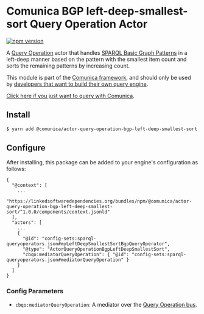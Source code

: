 # Comunica BGP left-deep-smallest-sort Query Operation Actor

[![npm version](https://badge.fury.io/js/%40comunica%2Factor-query-operation-bgp-left-deep-smallest-sort.svg)](https://www.npmjs.com/package/@comunica/actor-query-operation-bgp-left-deep-smallest-sort)

A [Query Operation](https://github.com/comunica/comunica/tree/master/packages/bus-query-operation) actor that handles [SPARQL Basic Graph Patterns](https://www.w3.org/TR/sparql11-query/#BasicGraphPatterns) in a left-deep manner based on the pattern with the smallest item count and sorts the remaining patterns by increasing count.

This module is part of the [Comunica framework](https://github.com/comunica/comunica),
and should only be used by [developers that want to build their own query engine](https://comunica.dev/docs/modify/).

[Click here if you just want to query with Comunica](https://comunica.dev/docs/query/).

## Install

```bash
$ yarn add @comunica/actor-query-operation-bgp-left-deep-smallest-sort
```

## Configure

After installing, this package can be added to your engine's configuration as follows:
```text
{
  "@context": [
    ...
    "https://linkedsoftwaredependencies.org/bundles/npm/@comunica/actor-query-operation-bgp-left-deep-smallest-sort/^1.0.0/components/context.jsonld"  
  ],
  "actors": [
    ...
    {
      "@id": "config-sets:sparql-queryoperators.json#myLeftDeepSmallestSortBgpQueryOperator",
      "@type": "ActorQueryOperationBgpLeftDeepSmallestSort",
      "cbqo:mediatorQueryOperation": { "@id": "config-sets:sparql-queryoperators.json#mediatorQueryOperation" }
    }
  ]
}
```

### Config Parameters

* `cbqo:mediatorQueryOperation`: A mediator over the [Query Operation bus](https://github.com/comunica/comunica/tree/master/packages/bus-query-operation).
